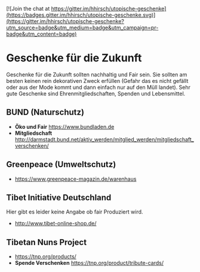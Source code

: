 [![Join the chat at https://gitter.im/hhirsch/utopische-geschenke](https://badges.gitter.im/hhirsch/utopische-geschenke.svg)](https://gitter.im/hhirsch/utopische-geschenke?utm_source=badge&utm_medium=badge&utm_campaign=pr-badge&utm_content=badge)
# Geschenke für die Zukunft
Geschenke für die Zukunft sollten nachhaltig und Fair sein. Sie sollten am besten keinen rein dekorativen Zweck erfüllen (Gefahr das es nicht gefällt oder aus der Mode kommt und dann einfach nur auf den Müll landet). Sehr gute Geschenke sind
Ehrenmitgliedschaften, Spenden und Lebensmittel.
## BUND (Naturschutz)
- **Öko und Fair** https://www.bundladen.de
- **Mitgliedschaft** http://darmstadt.bund.net/aktiv_werden/mitglied_werden/mitgliedschaft_verschenken/

## Greenpeace (Umweltschutz)
- https://www.greenpeace-magazin.de/warenhaus

## Tibet Initiative Deutschland 
Hier gibt es leider keine Angabe ob fair Produziert wird.
- http://www.tibet-online-shop.de/

## Tibetan Nuns Project
- https://tnp.org/products/
- **Spende Verschenken** https://tnp.org/product/tribute-cards/
